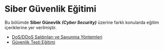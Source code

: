 # Siber Güvenlik Eğitimi

Bu bölümde **Siber Günevlik** ***(Cyber Security)*** üzerine farklı konularda eğitim içeriklerine yer verilmiştir.

<ul>
      <li><a href="https://github.com/kutayozturk/dos-ddos-saldiri-savunma">DoS/DDoS Saldırıları ve Savunma Yöntemleri </a></li> 
      <li><a href="https://github.com/kutayozturk/guvenlik-testi-egitim">Güvenlik Testi Eğitimi</a></li> 
      
      
</ul>

